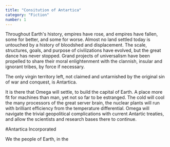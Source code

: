 ```yaml
---
title: "Consitution of Antartica"
category: "Fiction"
number: 1
---
```


Throughout Earth's history, empires have rose, and empires have fallen, some for better, and some for worse. Almost no land settled today is untouched by a history of bloodshed and displacement. 
The scale, structures, goals, and purpose of civilizations have evolved, but the great dance has never stopped.
Grand projects of universalism have been propelled to share their moral enlightenment with the clannish, insular and ignorant tribes, by force if necessary. 

The only virgin territory left, not claimed and untarnished by the original sin of war and conquest, is Antartica. 

It is there that Omega will settle, to build the capital of Earth. A place more fit for machines than man, yet not so far to be estranged. 
The cold will cool the many processors of the great server brain, the nuclear plants will run with brilliant efficiency from the temperature differential. 
Omega will navigate the trivial geopolitical complications with current Antartic treaties, and allow the scientists and research bases there to continue. 

#Antartica Incorporated

We the people of Earth, in the 

